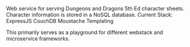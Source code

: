 Web service for serving Dungeons and Dragons 5th Ed character sheets.
Character information is stored in a NoSQL database.
Current Stack:
    ExpressJS
    CouchDB
    Moustache Templating

This primarily serves as a playground for different webstack and microservice frameworks.
